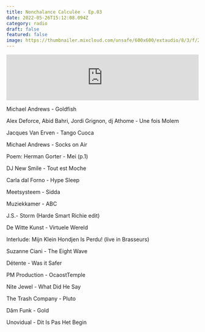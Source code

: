```yaml
---
title: Nonchalance Calculée - Ep.03
date: 2022-05-26T15:12:08.094Z
category: radio
draft: false
featured: false
image: https://thumbnailer.mixcloud.com/unsafe/600x600/extaudio/8/3/f/2/e5a8-4960-4225-a374-556daf87f3c4
---
```

<iframe width="100%" height="120" src="https://www.mixcloud.com/widget/iframe/?hide_cover=1&feed=%2FKioskRadio%2Falex-deforce-kiosk-radio-22032021%2F" frameborder="0" ></iframe>

Michael Andrews - Goldfish

Alex Deforce, Abid Bahri, Jordi Grignon, dj Athome - Une fois Molem

Jacques Van Erven - Tango Cuoca

Michael Andrews - Socks on Air

Poem: Herman Gorter - Mei (p.1)

DJ New Smile - Tout est Moche

Carla dal Forno - Hype Sleep

Meetsysteem - Sidda

Muziekkamer - ABC

J.S.- Storm (Harde Smart Richie edit)

De Witte Kunst - Virtuele Wereld

Interlude: Mijn Klein Hondjen Is Perdu! (live in Brasseurs)

Suzanne Ciani - The Eight Wave

Détente - Was it Safer

PM Production - OcaostTemple

Nite Jewel - What Did He Say

The Trash Company - Pluto

Dâm Funk - Gold

Unovidual - Dit Is Pas Het Begin